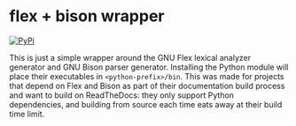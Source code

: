# flex + bison wrapper

[![PyPi](https://badgen.net/pypi/v/flex-bison)](https://pypi.org/project/flex-bison/)

This is just a simple wrapper around the GNU Flex lexical analyzer generator
and GNU Bison parser generator. Installing the Python module will place their
executables in `<python-prefix>/bin`. This was made for projects that depend on
Flex and Bison as part of their documentation build process and want to build
on ReadTheDocs: they only support Python dependencies, and building from source
each time eats away at their build time limit.

